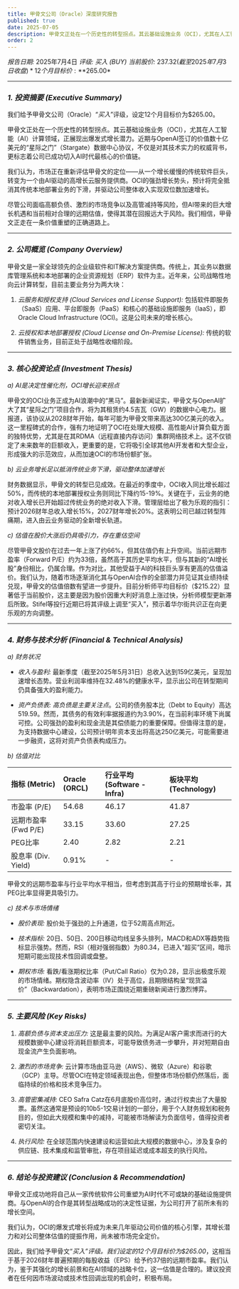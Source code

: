 ```yaml
---
title: 甲骨文公司（Oracle）深度研究报告
published: true
date: 2025-07-05
description: 甲骨文正处在一个历史性的转型拐点。其云基础设施业务（OCI），尤其在人工智能（AI）计算领域，正展现出爆发式增长潜力。近期与OpenAI签订的价值数十亿美元的“星际之门”（Stargate）数据中心协议，不仅是对其技术实力的权威背书，更标志着公司已成功切入AI时代最核心的价值链。
order: 2
---
```


*报告日期:* 2025年7月4日
*评级: 买入 (BUY)*
*当前股价:* $237.32 (截至2025年7月3日收盘)
*12个月目标价:* *$265.00*

---

### *1. 投资摘要 (Executive Summary)*


我们给予甲骨文公司（Oracle）“*买入*”评级，设定12个月目标价为$265.00。

甲骨文正处在一个历史性的转型拐点。其云基础设施业务（OCI），尤其在人工智能（AI）计算领域，正展现出爆发式增长潜力。近期与OpenAI签订的价值数十亿美元的“星际之门”（Stargate）数据中心协议，不仅是对其技术实力的权威背书，更标志着公司已成功切入AI时代最核心的价值链。


我们认为，市场正在重新评估甲骨文的定位——从一个增长缓慢的传统软件巨头，转变为一个由AI驱动的高增长云服务提供商。OCI的强劲增长势头，预计将完全抵消其传统本地部署业务的下滑，并驱动公司整体收入实现双位数加速增长。



尽管公司面临高额负债、激烈的市场竞争以及高管减持等风险，但AI带来的巨大增长机遇和当前相对合理的远期估值，使得其潜在回报远大于风险。我们相信，甲骨文正走在一条价值重塑的正确道路上。



---



### *2. 公司概览 (Company Overview)*


甲骨文是一家全球领先的企业级软件和IT解决方案提供商。传统上，其业务以数据库管理系统和本地部署的企业资源规划（ERP）软件为主。近年来，公司战略性地向云计算转型，目前主要业务分为两大块：

1. *云服务和授权支持 (Cloud Services and License Support):* 包括软件即服务（SaaS）应用、平台即服务（PaaS）和核心的基础设施即服务（IaaS），即Oracle Cloud Infrastructure (OCI)。这是公司未来的增长核心。

2. *云授权和本地部署授权 (Cloud License and On-Premise License):* 传统的软件销售业务，目前正处于战略性收缩阶段。



---



### *3. 核心投资论点 (Investment Thesis)*



*a) AI是决定性催化剂，OCI增长迎来拐点*

甲骨文的OCI业务正成为AI浪潮中的“黑马”。最新新闻证实，甲骨文与OpenAI扩大了其“星际之门”项目合作，将为其租赁约4.5吉瓦（GW）的数据中心电力。据报道，该协议从2028财年开始，每年可能为甲骨文带来高达300亿美元的收入。这一里程碑式的合作，强有力地证明了OCI在处理大规模、高性能AI计算负载方面的独特优势，尤其是在其RDMA（远程直接内存访问）集群网络技术上。这不仅锁定了未来数年的巨额收入，更重要的是，它将吸引全球其他AI开发者和大型企业，形成强大的示范效应，从而加速OCI的市场份额扩张。



*b) 云业务增长足以抵消传统业务下滑，驱动整体加速增长*

财务数据显示，甲骨文的转型已见成效。在最近的季度中，OCI收入同比增长超过50%，而传统的本地部署授权业务则同比下降约15-19%。关键在于，云业务的绝对收入增长已开始超过传统业务的绝对收入下滑。管理层给出了极为乐观的指引：预计2026财年总收入增长15%，2027财年增长20%。这表明公司已越过转型阵痛期，进入由云业务驱动的全新增长轨道。



*c) 估值在股价大涨后仍具吸引力，存在重估空间*

尽管甲骨文股价在过去一年上涨了约66%，但其估值仍有上升空间。当前远期市盈率（Forward P/E）约为33倍，虽然高于其历史平均水平，但与其新的“AI增长股”身份相比，仍属合理。作为对比，其他受益于AI的科技巨头享有更高的估值溢价。我们认为，随着市场逐渐消化其与OpenAI合作的全部潜力并见证其业绩持续兑现，甲骨文的估值倍数有望进一步提升。目前分析师平均目标价（$215.22）显著低于当前股价，这主要是因为股价因重大利好消息上涨过快，分析师模型更新滞后所致。Stifel等投行近期已将其评级上调至“买入”，预示着华尔街共识正在向更乐观的方向调整。



---



### *4. 财务与技术分析 (Financial & Technical Analysis)*



*a) 财务状况*

*  *收入与盈利:* 最新季度（截至2025年5月31日）总收入达到159亿美元，呈现加速增长态势。营业利润率维持在32.48%的健康水平，显示出公司在转型期间仍具备强大的盈利能力。

*  *资产负债表:* *高负债是主要关注点*。公司的债务股本比（Debt to Equity）高达519.59。然而，其债务的有效利率据报道约为3.90%，在当前利率环境下尚属可控。公司强劲的盈利和现金流是其偿债能力的重要保障。但值得注意的是，为支持数据中心建设，公司预计明年资本支出将高达250亿美元，可能需要进一步融资，这将对资产负债表构成压力。



*b) 估值对比*

| 指标 (Metric) | Oracle (ORCL) | 行业平均 (Software - Infra) | 板块平均 (Technology) |
| :--- | :--- | :--- | :--- |
| 市盈率 (P/E) | 54.68 | 46.17 | 41.87 |
| 远期市盈率 (Fwd P/E) | 33.15 | 33.60 | 27.25 |
| PEG比率 | 2.40 | 2.82 | 2.21 |
| 股息率 (Div. Yield) | 0.91% | - | - |



甲骨文的远期市盈率与行业平均水平相当，但考虑到其高于行业的预期增长率，其PEG比率显得更具吸引力。



*c) 技术与市场情绪*

*  *股价表现:* 股价处于强劲的上升通道，位于52周高点附近。

*  *技术指标:* 20日、50日、200日移动均线呈多头排列，MACD和ADX等趋势指标显示强势。然而，RSI（相对强弱指数）为80.34，已进入“超买”区间，暗示短期可能出现技术性回调或盘整。

*  *期权市场:* 看跌/看涨期权比率（Put/Call Ratio）仅为0.28，显示出极度乐观的市场情绪。期权隐含波动率（IV）处于高位，且期限结构呈“现货溢价”（Backwardation），表明市场正围绕近期重磅新闻进行激烈博弈。



---



### *5. 主要风险 (Key Risks)*



1. *高额负债与资本支出压力:* 这是最主要的风险。为满足AI客户需求而进行的大规模数据中心建设将消耗巨额资本，可能导致债务进一步攀升，并对短期自由现金流产生负面影响。

2. *激烈的市场竞争:* 云计算市场由亚马逊（AWS）、微软（Azure）和谷歌（GCP）主导。尽管OCI在特定领域表现出色，但整体市场份额仍然落后，面临持续的价格和技术竞争压力。

3. *高管密集减持:* CEO Safra Catz在6月底股价高位时，通过行权卖出了大量股票。虽然这通常是预设的10b5-1交易计划的一部分，用于个人财务规划和税务目的，但如此大规模和集中的减持，可能被市场解读为负面信号，值得投资者密切关注。

4. *执行风险:* 在全球范围内快速建设和运营如此大规模的数据中心，涉及复杂的供应链、技术集成和监管审批，存在项目延迟或成本超支的执行风险。



---



### *6. 结论与投资建议 (Conclusion & Recommendation)*



甲骨文正成功地将自己从一家传统软件公司重塑为AI时代不可或缺的基础设施提供商。与OpenAI的合作是其转型战略成功的决定性证据，为公司打开了前所未有的增长空间。



我们认为，OCI的爆发式增长将成为未来几年驱动公司价值的核心引擎，其增长潜力和对公司整体估值的提振作用，尚未被市场完全定价。



因此，我们给予甲骨文“*买入”评级。我们设定的12个月目标价为$265.00*，这相当于基于2026财年普遍预期的每股收益（EPS）给予约37倍的远期市盈率。我们认为，鉴于其强化的增长前景和在AI领域的战略卡位，这一估值是合理的。建议投资者在任何因市场波动或技术性回调出现的机会时，积极布局。